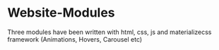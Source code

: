 # Website-Modules
Three modules have been written with html, css, js and materializecss framework (Animations, Hovers, Carousel etc)

